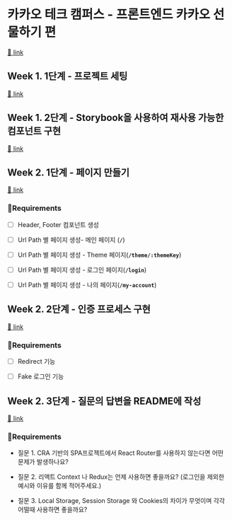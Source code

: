 # 카카오 테크 캠퍼스 - 프론트엔드 카카오 선물하기 편

[🔗 link](https://edu.nextstep.camp/s/hazAC9xa)

## Week 1. 1단계 - 프로젝트 세팅

[🔗 link](https://edu.nextstep.camp/s/hazAC9xa/ls/QzgHvzRM)

## Week 1. 2단계 - Storybook을 사용하여 재사용 가능한 컴포넌트 구현

[🔗 link](https://edu.nextstep.camp/s/hazAC9xa/ls/4wYFPW1K)

## Week 2. 1단계 - 페이지 만들기

[🔗 link](https://edu.nextstep.camp/s/hazAC9xa/ls/QzV1ncxk)


### 📝Requirements

- [ ]  Header, Footer 컴포넌트 생성
- [ ]  Url Path 별 페이지 생성- 메인 페이지 (**`/`**)
- [ ]  Url Path 별 페이지 생성 - Theme 페이지(**`/theme/:themeKey`**)
- [ ]  Url Path 별 페이지 생성 - 로그인 페이지(**`/login`**)
- [ ]  Url Path 별 페이지 생성 - 나의 페이지(**`/my-account`**)


## Week 2. 2단계 - 인증 프로세스 구현

[🔗 link](https://edu.nextstep.camp/s/hazAC9xa/ls/FP3ilWQ6)


### 📝Requirements

- [ ]  Redirect 기능
- [ ]  Fake 로그인 기능


## Week 2. 3단계 - 질문의 답변을 README에 작성

[🔗 link](https://edu.nextstep.camp/s/hazAC9xa/ls/FP3ilWQ6)

### 📝Requirements

- 질문 1. CRA 기반의 SPA프로젝트에서 React Router를 사용하지 않는다면 어떤 문제가 발생하나요?

- 질문 2. 리액트 Context 나 Redux는 언제 사용하면 좋을까요? (로그인을 제외한 예시와 이유를 함께 적어주세요.)

- 질문 3. Local Storage, Session Storage 와 Cookies의 차이가 무엇이며 각각 어떨때 사용하면 좋을까요?